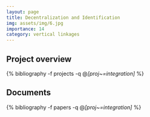 ```yaml
---
layout: page
title: Decentralization and Identification
img: assets/img/6.jpg
importance: 14
category: vertical linkages
---
```


## Project overview

<div class="publications">

  {% bibliography -f projects -q @*[proj~=integration]* %}

</div>

## Documents

<div class="publications">

  {% bibliography -f papers -q @*[proj~=integration]* %}

</div>



